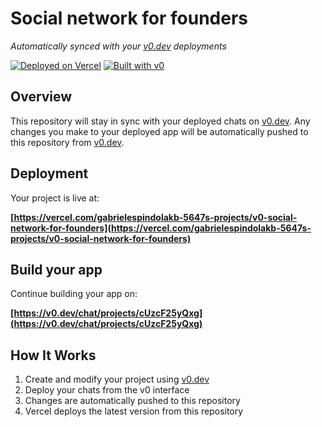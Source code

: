 # Social network for founders

*Automatically synced with your [v0.dev](https://v0.dev) deployments*

[![Deployed on Vercel](https://img.shields.io/badge/Deployed%20on-Vercel-black?style=for-the-badge&logo=vercel)](https://vercel.com/gabrielespindolakb-5647s-projects/v0-social-network-for-founders)
[![Built with v0](https://img.shields.io/badge/Built%20with-v0.dev-black?style=for-the-badge)](https://v0.dev/chat/projects/cUzcF25yQxg)

## Overview

This repository will stay in sync with your deployed chats on [v0.dev](https://v0.dev).
Any changes you make to your deployed app will be automatically pushed to this repository from [v0.dev](https://v0.dev).

## Deployment

Your project is live at:

**[https://vercel.com/gabrielespindolakb-5647s-projects/v0-social-network-for-founders](https://vercel.com/gabrielespindolakb-5647s-projects/v0-social-network-for-founders)**

## Build your app

Continue building your app on:

**[https://v0.dev/chat/projects/cUzcF25yQxg](https://v0.dev/chat/projects/cUzcF25yQxg)**

## How It Works

1. Create and modify your project using [v0.dev](https://v0.dev)
2. Deploy your chats from the v0 interface
3. Changes are automatically pushed to this repository
4. Vercel deploys the latest version from this repository